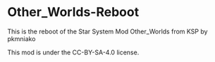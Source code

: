 # Other_Worlds-Reboot
This is the reboot of the Star System Mod Other_Worlds from KSP by pkmniako

This mod is under the CC-BY-SA-4.0 license.
